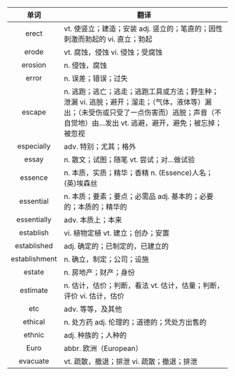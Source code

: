 |单词|翻译  |
|:--:|--| 
|	erect  		|		vt. 使竖立；建造；安装 adj. 竖立的；笔直的；因性刺激而勃起的 vi. 直立；勃起	|		
|	erode  		|		vt. 腐蚀，侵蚀 vi. 侵蚀；受腐蚀	|		
|	erosion  		|		n. 侵蚀，腐蚀	|		
|	error  		|		n. 误差；错误；过失	|		
|	escape  		|		n. 逃跑；逃亡；逃走；逃跑工具或方法；野生种；泄漏 vi. 逃脱；避开；溜走；（气体，液体等）漏出；（未受伤或只受了一点伤害而）逃脱；声音（不自觉地）由…发出 vt. 逃避，避开，避免；被忘掉；被忽视	|		
|	especially  		|		adv. 特别；尤其；格外	|		
|	essay  		|		n. 散文；试图；随笔 vt. 尝试；对…做试验	|		
|	essence  		|		n. 本质，实质；精华；香精 n. (Essence)人名；(英)埃森丝	|		
|	essential  		|		n. 本质；要素；要点；必需品 adj. 基本的；必要的；本质的；精华的	|		
|	essentially  		|		adv. 本质上；本来	|		
|	establish  		|		vi. 植物定植 vt. 建立；创办；安置	|		
|	established  		|		adj. 确定的；已制定的，已建立的	|		
|	establishment  		|		n. 确立，制定；公司；设施	|		
|	estate  		|		n. 房地产；财产；身份	|		
|	estimate  		|		n. 估计，估价；判断，看法 vt. 估计，估量；判断，评价 vi. 估计，估价	|		
|	etc  		|		adv. 等等，及其他	|		
|	ethical  		|		n. 处方药 adj. 伦理的；道德的；凭处方出售的	|		
|	ethnic  		|		adj. 种族的；人种的	|		
|	Euro  		|		abbr. 欧洲（European）	|		
|	evacuate  		|		vt. 疏散，撤退；排泄 vi. 疏散；撤退；排泄	|		
